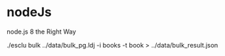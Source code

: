 # nodeJs
node.js 8 the Right Way

<!-- curl -O http://www.gutenberg.org/cache/epub/feeds/rdf-files.tar.bz2
 -->
 ./esclu bulk ../data/bulk_pg.ldj -i books -t book > ../data/bulk_result.json